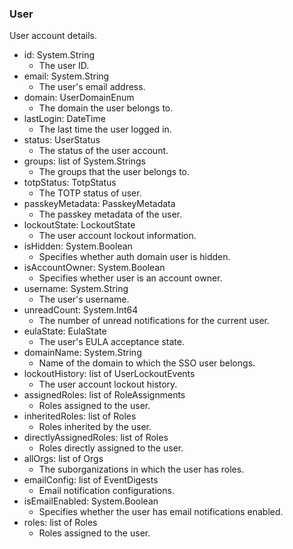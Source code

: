 ### User
User account details.

- id: System.String
  - The user ID.
- email: System.String
  - The user's email address.
- domain: UserDomainEnum
  - The domain the user belongs to.
- lastLogin: DateTime
  - The last time the user logged in.
- status: UserStatus
  - The status of the user account.
- groups: list of System.Strings
  - The groups that the user belongs to.
- totpStatus: TotpStatus
  - The TOTP status of user.
- passkeyMetadata: PasskeyMetadata
  - The passkey metadata of the user.
- lockoutState: LockoutState
  - The user account lockout information.
- isHidden: System.Boolean
  - Specifies whether auth domain user is hidden.
- isAccountOwner: System.Boolean
  - Specifies whether user is an account owner.
- username: System.String
  - The user's username.
- unreadCount: System.Int64
  - The number of unread notifications for the current user.
- eulaState: EulaState
  - The user's EULA acceptance state.
- domainName: System.String
  - Name of the domain to which the SSO user belongs.
- lockoutHistory: list of UserLockoutEvents
  - The user account lockout history.
- assignedRoles: list of RoleAssignments
  - Roles assigned to the user.
- inheritedRoles: list of Roles
  - Roles inherited by the user.
- directlyAssignedRoles: list of Roles
  - Roles directly assigned to the user.
- allOrgs: list of Orgs
  - The suborganizations in which the user has roles.
- emailConfig: list of EventDigests
  - Email notification configurations.
- isEmailEnabled: System.Boolean
  - Specifies whether the user has email notifications enabled.
- roles: list of Roles
  - Roles assigned to the user.
